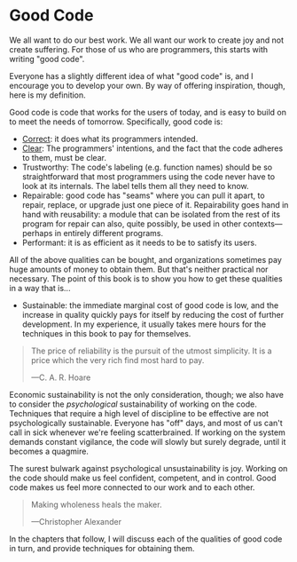 # Good Code

We all want to do our best work. We all want our work to create joy and not create suffering. For those of us who are programmers, this starts with writing "good code".

Everyone has a slightly different idea of what "good code" is, and I encourage you to develop your own. By way of offering inspiration, though, here is my definition.

Good code is code that works for the users of today, and is easy to build on to meet the needs of tomorrow. Specifically, good code is:

- [Correct](correctness.html): it does what its programmers intended.
- [Clear](clarity.html): The programmers' intentions, and the fact that the code adheres to them, must be clear.
- Trustworthy: The code's labeling (e.g. function names) should be so straightforward that most programmers using the code never have to look at its internals. The label tells them all they need to know.
- Repairable: good code has "seams" where you can pull it apart, to repair, replace, or upgrade just one piece of it. Repairability goes hand in hand with reusability: a module that can be isolated from the rest of its program for repair can also, quite possibly, be used in other contexts—perhaps in entirely different programs.
- Performant: it is as efficient as it needs to be to satisfy its users.

All of the above qualities can be bought, and organizations sometimes pay huge amounts of money to obtain them. But that's neither practical nor necessary. The point of this book is to show you how to get these qualities in a way that is...

- Sustainable: the immediate marginal cost of good code is low, and the increase in quality quickly pays for itself by reducing the cost of further development. In my experience, it usually takes mere hours for the techniques in this book to pay for themselves.

> The price of reliability is the pursuit of the utmost simplicity. It is a price which the very rich find most hard to pay.
>
> —C. A. R. Hoare

Economic sustainability is not the only consideration, though; we also have to consider the _psychological_ sustainability of working on the code. Techniques that require a high level of discipline to be effective are not psychologically sustainable. Everyone has "off" days, and most of us can't call in sick whenever we're feeling scatterbrained. If working on the system demands constant vigilance, the code will slowly but surely degrade, until it becomes a quagmire.

The surest bulwark against psychological unsustainability is joy. Working on the code should make us feel confident, competent, and in control. Good code makes us feel more connected to our work and to each other.

> Making wholeness heals the maker.
>
> —Christopher Alexander

In the chapters that follow, I will discuss each of the qualities of good code in turn, and provide techniques for obtaining them.